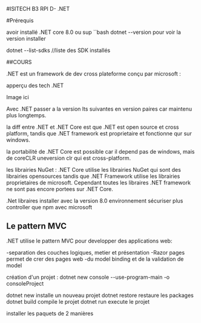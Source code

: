 #ISITECH B3 RPI D- .NET

#Prérequis

avoir installé .NET core 8.0 ou sup
``bash
dotnet --version pour voir la version installer

dotnet --list-sdks //liste des SDK installés

##COURS

.NET est un framework de dev cross plateforme conçu par microsoft :

apperçu des tech .NET

Image ici

Avec .NET passer a la version lts suivantes en version paires car maintenu plus longtemps.

la diff entre .NET et .NET Core est que .NET est open source et cross platform, tandis que .NET framework est proprietaire et fonctionne qur sur windows.

la portabilité de .NET Core est possible car il depend pas de windows, mais de coreCLR uneversion clr qui est cross-platform.

les librairies NuGet : .NET Core utilise les librairies NuGet qui sont des librairies opensources tandis que .NET Framework utilise les librairies proprietaires de microsoft.
Cependant toutes les libraires .NET framework ne sont pas encore portees sur .NET Core.

.Net libraires installer avec la version 8.0
environnement sécuriser plus controller que npm avec microsoft

## Le pattern MVC 

.NET utilise le pattern MVC  pour developper des applications web:

-separation des couches logiques, metier et présentation
-Razor pages permet de crer des pages web
-du model binding et de la validation de model

création d'un projet : dotnet new console --use-program-main -o  consoleProject 

dotnet new installe un nouveau projet
dotnet restore restaure les packages
dotnet build compile le projet
dotnet run execute le projet

installer les paquets de 2 manières 
